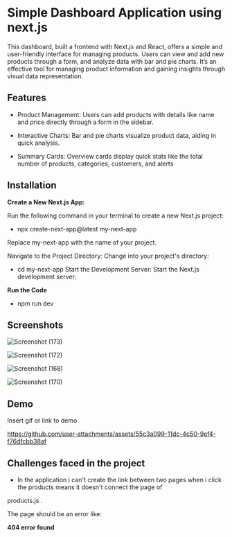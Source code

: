 
# Simple Dashboard Application using next.js

This dashboard, built a frontend with Next.js and React, offers a simple and user-friendly interface for managing products. Users can view and add new products through a form, and analyze data with bar and pie charts. It’s an effective tool for managing product information and gaining insights through visual data representation.

## Features

- Product Management: Users can add products with details like name and price directly through a form in the sidebar.
- Interactive Charts: Bar and pie charts visualize product data, aiding in quick analysis.


- Summary Cards: Overview cards display quick stats like the total number of products, categories, customers, and alerts



## Installation

**Create a New Next.js App:**

Run the following command in your terminal to create a new Next.js project:

- npx create-next-app@latest my-next-app

Replace my-next-app with the name of your project.

Navigate to the Project Directory: Change into your project's directory:

- cd my-next-app
Start the Development Server: Start the Next.js development server:

**Run the Code**
- npm run dev



## Screenshots

![Screenshot (173)](https://github.com/user-attachments/assets/1ed448ce-744e-4304-b9ff-49a735cb525b)

![Screenshot (172)](https://github.com/user-attachments/assets/d587c8f2-a983-4303-90ca-7352f2269fea)

![Screenshot (168)](https://github.com/user-attachments/assets/238277a0-d161-4616-9b00-57246ae372f6)


![Screenshot (170)](https://github.com/user-attachments/assets/204c612e-21f9-425c-9e48-4dc17fffdf77)

## Demo

Insert gif or link to demo

https://github.com/user-attachments/assets/55c3a099-11dc-4c50-9ef4-f76dfcbb38af
## Challenges faced in the project

- In the application i can't create the link between two pages
when i click the products means it doesn't connect the page of

 products.js .
  
  The page should be an error like:

**404 error found**